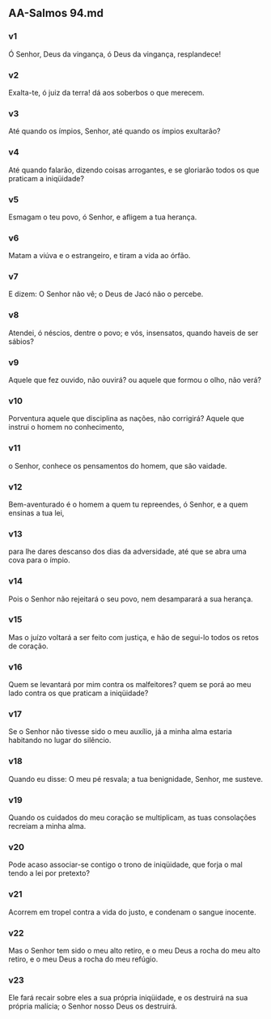 ## AA-Salmos 94.md
### v1
 Ó Senhor, Deus da vingança, ó Deus da vingança, resplandece!
### v2
 Exalta-te, ó juiz da terra! dá aos soberbos o que merecem.
### v3
 Até quando os ímpios, Senhor, até quando os ímpios exultarão?
### v4
 Até quando falarão, dizendo coisas arrogantes, e se gloriarão todos os que praticam a iniqüidade?
### v5
 Esmagam o teu povo, ó Senhor, e afligem a tua herança.
### v6
 Matam a viúva e o estrangeiro, e tiram a vida ao órfão.
### v7
 E dizem: O Senhor não vê; o Deus de Jacó não o percebe.
### v8
 Atendei, ó néscios, dentre o povo; e vós, insensatos, quando haveis de ser sábios?
### v9
 Aquele que fez ouvido, não ouvirá? ou aquele que formou o olho, não verá?
### v10
 Porventura aquele que disciplina as nações, não corrigirá? Aquele que instrui o homem no conhecimento,
### v11
 o Senhor, conhece os pensamentos do homem, que são vaidade.
### v12
 Bem-aventurado é o homem a quem tu repreendes, ó Senhor, e a quem ensinas a tua lei,
### v13
 para lhe dares descanso dos dias da adversidade, até que se abra uma cova para o ímpio.
### v14
 Pois o Senhor não rejeitará o seu povo, nem desamparará a sua herança.
### v15
 Mas o juízo voltará a ser feito com justiça, e hão de segui-lo todos os retos de coração.
### v16
 Quem se levantará por mim contra os malfeitores? quem se porá ao meu lado contra os que praticam a iniqüidade?
### v17
 Se o Senhor não tivesse sido o meu auxílio, já a minha alma estaria habitando no lugar do silêncio.
### v18
 Quando eu disse: O meu pé resvala; a tua benignidade, Senhor, me susteve.
### v19
 Quando os cuidados do meu coração se multiplicam, as tuas consolações recreiam a minha alma.
### v20
 Pode acaso associar-se contigo o trono de iniqüidade, que forja o mal tendo a lei por pretexto?
### v21
 Acorrem em tropel contra a vida do justo, e condenam o sangue inocente.
### v22
 Mas o Senhor tem sido o meu alto retiro, e o meu Deus a rocha do meu alto retiro, e o meu Deus a rocha do meu refúgio.
### v23
 Ele fará recair sobre eles a sua própria iniqüidade, e os destruirá na sua própria malícia; o Senhor nosso Deus os destruirá.
